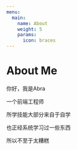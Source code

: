 ```yaml
---
menu:
  main:
    name: About
    weight: 5
    params:
      icon: braces
---
```


# About Me

你好，我是Abra

一个前端工程师

所学技能大部分来自于自学

也正经系统学习过一些东西

所以不至于太糟糕



